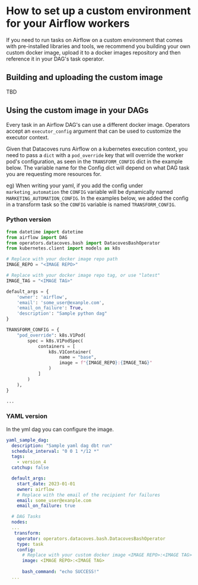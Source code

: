 # How to set up a custom environment for your Airflow workers

If you need to run tasks on Airflow on a custom environment that comes with pre-installed libraries and tools, we recommend you building your own custom docker image, upload it to a docker images repository and then reference it in your DAG's task operator.

## Building and uploading the custom image

TBD

## Using the custom image in your DAGs

Every task in an Airflow DAG's can use a different docker image. Operators accept an `executor_config` argument that can be used to customize the executor context.

Given that Datacoves runs Airflow on a kubernetes execution context, you need to pass a `dict` with a `pod_override` key that will override the worker pod's configuration, as seen in the `TRANSFORM_CONFIG` dict in the example below. The variable name for the Config dict will depend on what DAG task you are requesting more resources for. 

eg) When writing your yaml, if you add the config under ` marketing_automation` the `CONFIG` variable will be dynamically named `MARKETING_AUTOMATION_CONFIG`. In the examples below, we added the config in a transform task so the `CONFIG` variable is named `TRANSFORM_CONFIG`.

### Python version

```python
from datetime import datetime
from airflow import DAG
from operators.datacoves.bash import DatacovesBashOperator
from kubernetes.client import models as k8s

# Replace with your docker image repo path
IMAGE_REPO = "<IMAGE REPO>"

# Replace with your docker image repo tag, or use "latest"
IMAGE_TAG = "<IMAGE TAG>"

default_args = {
    'owner': 'airflow',
    'email': 'some_user@exanple.com',
    'email_on_failure': True,
    'description': "Sample python dag"
}

TRANSFORM_CONFIG = {
    "pod_override": k8s.V1Pod(
        spec = k8s.V1PodSpec(
            containers = [
                k8s.V1Container(
                    name = "base", 
                    image = f"{IMAGE_REPO}:{IMAGE_TAG}"
                )
            ]
        )
    ),
}

...
```

### YAML version
In the yml dag you can configure the image.

```yaml
yaml_sample_dag:
  description: "Sample yaml dag dbt run"
  schedule_interval: "0 0 1 */12 *"
  tags:
    - version_4
  catchup: false

  default_args:
    start_date: 2023-01-01
    owner: airflow
    # Replace with the email of the recipient for failures
    email: some_user@exanple.com
    email_on_failure: true

  # DAG Tasks
  nodes:
  ...
   transform:
    operator: operators.datacoves.bash.DatacovesBashOperator
    type: task
    config:
      # Replace with your custom docker image <IMAGE REPO>:<IMAGE TAG>
      image: <IMAGE REPO>:<IMAGE TAG>
    
      bash_command: "echo SUCCESS!"
  ...
```
